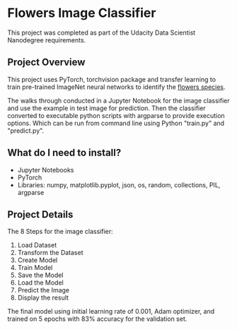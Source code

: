 # Flowers Image Classifier

This project was completed as part of the Udacity Data Scientist Nanodegree requirements.

## Project Overview

This project uses PyTorch, torchvision package and  transfer learning to train pre-trained ImageNet neural networks to identify the [flowers species](http://www.robots.ox.ac.uk/~vgg/data/flowers/102/index.html). 

The walks through conducted in a Jupyter Notebook for the image classifier and use the example in test image for prediction. Then the classifier converted to executable python scripts with argparse to provide execution options. Which can be run from command line using Python "train.py" and "predict.py".

## What do I need to install?

- Jupyter Notebooks
- PyTorch
- Libraries: numpy, matplotlib.pyplot, json, os, random, collections, PIL, argparse

## Project Details

The 8 Steps for the image classifier:
1. Load Dataset
2. Transform the Dataset
3. Create Model
4. Train Model
5. Save the Model
6. Load the Model
7. Predict the Image
8. Display the result

The final model using initial learning rate of 0.001, Adam optimizer, and trained on 5 epochs with 83% accuracy for the validation set.
